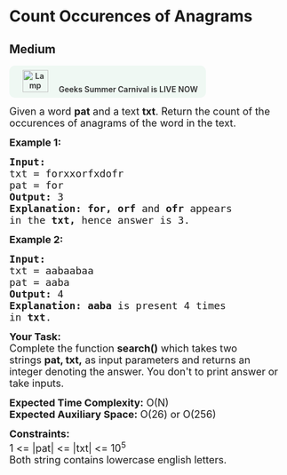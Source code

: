 # Count Occurences of Anagrams
## Medium 
<div class="problem-statement">
                <p><a onclick="gtagHelperFunction('clickopen','salesevent_gsc_problemspage_promobanner')" href="https://practice.geeksforgeeks.org/summer-carnival-2022?utm_source=practiceproblems&amp;utm_medium=problemspromobanner&amp;utm_campaign=gsc22" target="_blank"></a></p><div style="margin: 14px 0px !important;" class="row"><a onclick="gtagHelperFunction('clickopen','salesevent_gsc_problemspage_promobanner')" href="https://practice.geeksforgeeks.org/summer-carnival-2022?utm_source=practiceproblems&amp;utm_medium=problemspromobanner&amp;utm_campaign=gsc22" target="_blank">             <div class="col-md-12" style="cursor:pointer;background: #EFF8F3 0% 0% no-repeat padding-box; display: flex; align-items: center; position:                 relative; padding: 1.5%; border-radius: 10px; display: inline-block; text-align: center; font-weight: 600; color: #333"> <img src="https://media.geeksforgeeks.org/img-practice/gcs2022thumbnail-1649059370.png" alt="Lamp" width="46" height="40" style="background: transparent 0% 0% no-repeat padding-box;opacity: 1; margin: 0 16px;" class="img-responsive"> Geeks Summer Carnival is LIVE NOW &nbsp; <i class="fa fa-external-link" aria-hidden="true"></i> </div></a></div><p><span style="font-size:18px">Given a word <strong>pat</strong>&nbsp;and a text <strong>txt</strong>. Return the count of the occurences of anagrams of the word in the text.</span></p>

<p><span style="font-size:18px"><strong>Example 1:</strong></span></p>

<pre><span style="font-size:18px"><strong>Input:
</strong>txt = forxxorfxdofr
pat = for
<strong>Output:</strong> 3
<strong>Explanation:</strong> <strong>for, orf</strong> and <strong>ofr </strong>appears
in the <strong>txt, </strong>hence answer is 3.
</span></pre>

<p><span style="font-size:18px"><strong>Example 2:</strong></span></p>

<pre><span style="font-size:18px"><strong>Input:
</strong>txt = aabaabaa
pat = aaba
<strong>Output:</strong> 4
<strong>Explanation:</strong>&nbsp;<strong>aaba</strong> is present 4 times
in <strong>txt</strong>.
</span></pre>

<p><span style="font-size:18px"><strong>Your Task:</strong><br>
Complete the function <strong>search()</strong>&nbsp;which takes two strings&nbsp;<strong>pat, txt,</strong>&nbsp;as input parameters&nbsp;and returns an integer&nbsp;denoting the answer.&nbsp;You don't to print answer or take inputs.</span></p>

<p><span style="font-size:18px"><strong>Expected Time Complexity:</strong>&nbsp;O(N)<br>
<strong>Expected Auxiliary Space:</strong>&nbsp;O(26) or O(256)</span></p>

<p><span style="font-size:18px"><strong>Constraints:</strong><br>
1 &lt;=&nbsp;|pat| &lt;= |txt|&nbsp;&lt;= 10<sup>5</sup><br>
Both string contains lowercase english letters.</span></p>

<p>&nbsp;</p>
 <p></p>
            </div>